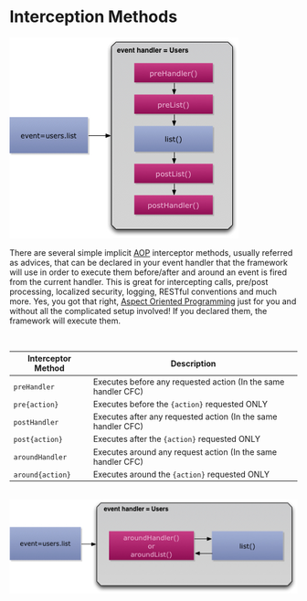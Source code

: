 # Interception Methods

<img src="/images/eventhandler-prepost.jpg"/>

<br>

There are several simple implicit [AOP](http://en.wikipedia.org/wiki/Aspect-oriented_programming) interceptor methods, usually referred as advices, that can be declared in your event handler that the framework will use in order to execute them before/after and around an event is fired from the current handler. This is great for intercepting calls, pre/post processing, localized security, logging, RESTful conventions and much more. Yes, you got that right, [Aspect Oriented Programming](http://en.wikipedia.org/wiki/Aspect-oriented_programming) just for you and without all the complicated setup involved! If you declared them, the framework will execute them.

<br>

| Interceptor Method | Description |
| -- | -- |
| `preHandler` | Executes before any requested action (In the same handler CFC)  |
| `pre{action}` | Executes before the `{action}` requested ONLY |
| `postHandler` | Executes after any requested action (In the same handler CFC)  |
| `post{action}` | Executes after the `{action}` requested ONLY |
| `aroundHandler` | Executes around any request action (In the same handler CFC)
| `around{action}` | Executes around the `{action}` requested ONLY

<br>

<img src="/images/eventhandler-around.jpg"/>
